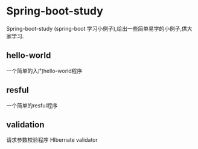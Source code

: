 # Spring-boot-study
Spring-boot-study (spring-boot 学习小例子),给出一些简单易学的小例子,供大家学习.
## hello-world
一个简单的入门hello-world程序
## resful
一个简单的resful程序
## validation
请求参数校验程序 HIbernate validator

## 
